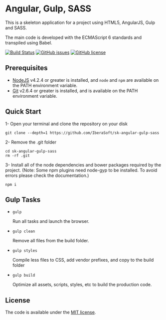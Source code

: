 # Angular, Gulp, SASS

This is a skeleton application for a project using HTML5, AngularJS, Gulp and SASS.

The main code is developed with the ECMAScript 6 standards and transpiled using Babel.

[![Build Status](https://travis-ci.org/IberaSoft/sk-angular-gulp-sass.svg?branch=master)](https://travis-ci.org/IberaSoft/sk-angular-gulp-sass)
[![GitHub issues](https://img.shields.io/github/issues/IberaSoft/sk-angular-gulp-sass.svg)](https://github.com/IberaSoft/sk-angular-gulp-sass/issues)
[![GitHub license](https://img.shields.io/badge/license-MIT-blue.svg)](https://raw.githubusercontent.com/IberaSoft/sk-angular-gulp-sass/master/LICENSE)

## Prerequisites

- [NodeJS](https://nodejs.org/en/download/) v4.2.4 or greater is installed, and `node` and `npm` are available on the PATH environment variable.
- [Git](https://git-scm.com/) v2.6.4 or greater is installed, and is available on the PATH environment variable.

## Quick Start

1- Open your terminal and clone the repository on your disk

```
git clone --depth=1 https://github.com/IberaSoft/sk-angular-gulp-sass
```

2- Remove the .git folder

```
cd sk-angular-gulp-sass
rm -rf .git
```

3- Install all of the node dependencies and bower packages required by the project. (Note: Some npm plugins need node-gyp to be installed. To avoid errors please check the documentation.)

```
npm i
```


## Gulp Tasks

- `gulp`

    Run all tasks and launch the browser.

- `gulp clean`

    Remove all files from the build folder.

- `gulp styles`

    Compile less files to CSS, add vendor prefixes, and copy to the build folder

- `gulp build`

    Optimize all assets, scripts, styles, etc to build the production code.
    
    
## License

The code is available under the [MIT license](LICENSE).